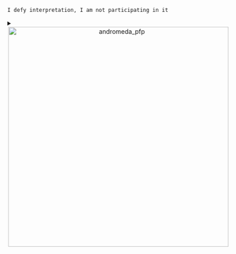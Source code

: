 ```
I defy interpretation, I am not participating in it
```

<details>
<summary>
<center><a href="https://tfo.creaturetracker.net/share/goals/f1bada96-4348-4c3b-976a-d21a4745796f"><img width="500" height="500" alt="andromeda_pfp" src="https://github.com/user-attachments/assets/fbd015ef-cdc0-4686-b67d-6e60b4bd350d" />
</a></center><br />
  


</summary>
  
  
Simulation Swarm by Big Thief  
Songwriter: Adrianne Lenker  
  <br />
  
I tried to tell you  
I didn't know how to stay  
You believe she can see through  
Cutting at the silent clay  
A relief, beckon deep blue  
Fettered in the magnet sun  
Eat the gun as it feeds you  
Spitting up the oxygen  
Once again  
Once again  
  
Once again, empty horses  
Gallop through the violet door  
Follow red, crooked courses  
Shadows on the moonlit floor  
O my stars, winged creatures  
Gathering in silken height  
Like the last human teachers  


Once again, we must bleed new  
Even as the hours shake  
Crystal blood like a dream true  
A ripple in the wound and wake  
You believe, I believe too  
That you are the river of light  
Who I love, that I cling to  
In the belly of the empty night  
  
From the 31st floor of the simulation swarm  
With the drone of fluorescence  
Flicker, fever, fill the form  
With a warm gush, now I wanna touch  
Like we never could before  
I'd fly to you tomorrow, I'm not fighting in this war  
I wanna drop my arms and take your arms  
And walk you to the shore  
  
I remember building an energy shield  
In your room, like a temple  
Swallows in the windless field  
Very thin, with your mother  
Tall as a pale green tree  
Very wild, bright as winter  
Rising with a prism key  
And a child to deliver  
Taken with the blood and vine  
As the first little angel  
  
Little Andy, soft in your newborn skin  
Only one, little Andy, will you return again?  
I believe we can renew  
And you could be my brother  
Once again, fall asleep with our backs against each other  
You believe, I believe too  
That you are the river of light who I love  
That I sing to in the belly of the empty night  
  
From the 31st floor of the simulation swarm  
With the drone of fluorescence  
Flicker, fever, fill the form  
With a warm gush, now I wanna touch  
Like we never could before  
I'd fly to you tomorrow, I'm not fighting in this war  
I wanna drop my arms and take your arms  
And walk you to the shore  
I'd fly to you tomorrow, I'm not fighting in this war  
I wanna drop my arms and take your arms  

</details>
